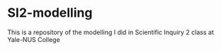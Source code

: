 # SI2-modelling
This is a repository of the modelling I did in Scientific Inquiry 2 class at Yale-NUS College
